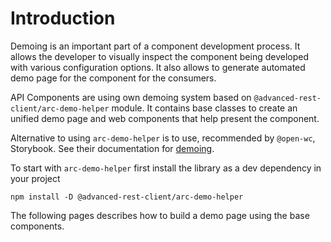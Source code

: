 # Introduction

Demoing is an important part of a component development process. It allows the developer to visually inspect the component being developed with various configuration options. It also allows to generate automated demo page for the component for the consumers.

API Components are using own demoing system based on `@advanced-rest-client/arc-demo-helper` module. It contains base classes to create an unified demo page and web components that help present the component.

Alternative to using `arc-demo-helper` is to use, recommended by `@open-wc`, Storybook. See their documentation for [demoing](https://open-wc.org/demoing/storybook-addon-markdown-docs.html).

To start with `arc-demo-helper` first install the library as a dev dependency in your project

```text
npm install -D @advanced-rest-client/arc-demo-helper
```

The following pages describes how to build a demo page using the base components.

